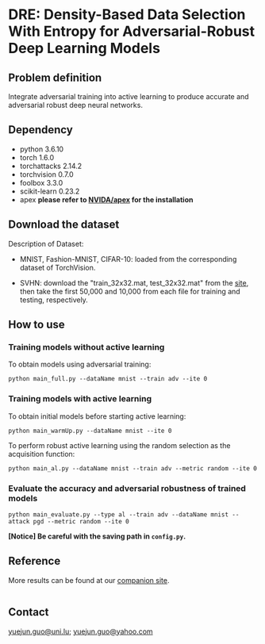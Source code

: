 # DRE: Density-Based Data Selection With Entropy for Adversarial-Robust Deep Learning Models

## Problem definition

Integrate adversarial training into active learning to produce accurate and adversarial robust deep neural networks. 

## Dependency

- python 3.6.10
- torch 1.6.0
- torchattacks 2.14.2
- torchvision 0.7.0
- foolbox 3.3.0
- scikit-learn 0.23.2
- apex **please refer to [NVIDA/apex](https://github.com/NVIDIA/apex.git) for the installation**

## Download the dataset

Description of Dataset: 

- MNIST, Fashion-MNIST, CIFAR-10: loaded from the corresponding dataset of TorchVision. 

- SVHN: download the "train_32x32.mat, test_32x32.mat" from the [site](http://ufldl.stanford.edu/housenumbers/), then take the first 50,000 and 10,000 from each file for training and testing, respectively.

## How to use

### Training models without active learning
To obtain models using adversarial training:

```
python main_full.py --dataName mnist --train adv --ite 0 
```

### Training models with active learning

To obtain initial models before starting active learning:

```
python main_warmUp.py --dataName mnist --ite 0
```

To perform robust active learning using the random selection as the acquisition function:

```
python main_al.py --dataName mnist --train adv --metric random --ite 0
```

### Evaluate the accuracy and adversarial robustness of trained models

```
python main_evaluate.py --type al --train adv --dataName mnist --attack pgd --metric random --ite 0
```

**[Notice] Be careful with the saving path in `config.py`.**

## Reference
More results can be found at our [companion site](https://sites.google.com/view/robust-al/home).
<pre><code></code></pre>

## Contact
yuejun.guo@uni.lu; yuejun.guo@yahoo.com